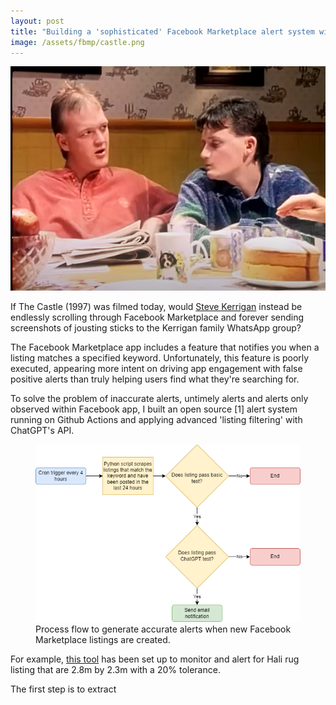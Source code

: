 ```yaml
---
layout: post
title: "Building a 'sophisticated' Facebook Marketplace alert system with Github Actions and ChatGPT API"
image: /assets/fbmp/castle.png
---
```




<img class="small right" src="/assets/fbmp/castle.png" alt="A scene from The Castle" loading="lazy">

If The Castle (1997) was filmed today, would <a href="https://www.youtube.com/watch?v=dik_wnOE4dk">Steve Kerrigan</a> instead be endlessly scrolling through Facebook Marketplace and forever sending screenshots of jousting sticks to the Kerrigan family WhatsApp group?

The Facebook Marketplace app includes a feature that notifies you when a listing matches a specified keyword. Unfortunately, this feature is poorly executed, appearing more intent on driving app engagement with false positive alerts than truly helping users find what they're searching for.

To solve the problem of inaccurate alerts, untimely alerts and alerts only observed within Facebook app, I built an open source [1] alert system running on Github Actions and applying advanced 'listing filtering' with ChatGPT's API. 

<figure>
  <img src="/assets/fbmp/img02.png" alt="" loading="lazy">
  <figcaption>
    Process flow to generate accurate alerts when new Facebook Marketplace listings are created.
  </figcaption>
</figure>

For example, <a href="https://github.com/sc0h0/fb_mp_hali">this tool</a> has been set up to monitor and alert for Hali rug listing that are 2.8m by 2.3m with a 20% tolerance.

The first step is to extract 
